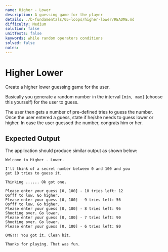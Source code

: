 ```yaml
---
name: Higher - Lower
description: A guessing game for the player
details: ./b-fundamentals/05-loops/higher-lower/README.md
difficulty: Medium
solution: false
unitTests: false
keywords: while random operators conditions
solved: false
notes:
---
```


# Higher Lower

Create a higher lower guessing game for the user.

Basically you generate a random number in the interval `[min, max]` (choose this yourself) for the user to guess.

The user then gets a number of pre-defined tries to guess the number. Once the user entered a guess, state if he/she needs to guess lower or higher. In case the user guessed the number, congrats him or her.

## Expected Output

The application should produce similar output as shown below:

```text
Welcome to Higher - Lower.

I'll think of a secret number between 0 and 100 and you
get 10 tries to guess it.

Thinking ...... Ok got one.

Please enter your guess [0, 100] - 10 tries left: 12
Oofff to low. Go higher.
Please enter your guess [0, 100] - 9 tries left: 56
Oofff to low. Go higher.
Please enter your guess [0, 100] - 8 tries left: 96
Shooting over. Go lower.
Please enter your guess [0, 100] - 7 tries left: 90
Shooting over. Go lower.
Please enter your guess [0, 100] - 6 tries left: 80

OMG!!! You got it. Clean hit.

Thanks for playing. That was fun.
```
